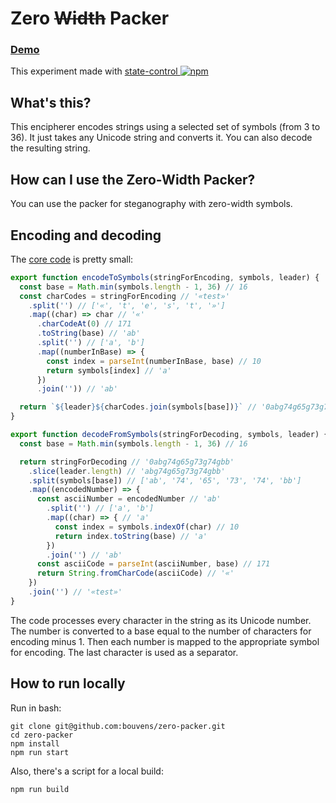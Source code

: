 # Zero ~~Width~~ Packer

### [Demo](https://bouvens.github.io/zero-packer/)

This experiment made with [state-control ![npm][npm-badge]][npm]

[npm-badge]: https://img.shields.io/npm/v/state-control.png?style=flat-square

[npm]: https://www.npmjs.org/package/state-control

## What's this?

This encipherer encodes strings using a selected set of symbols (from 3 to 36). It just takes any Unicode
string and converts it. You can also decode the resulting string.

## How can I use the Zero-Width Packer?

You can use the packer for steganography with zero-width symbols.

## Encoding and decoding

The [core code](https://github.com/bouvens/zero-packer/blob/master/src/coder.js) is pretty small:

```javascript
export function encodeToSymbols(stringForEncoding, symbols, leader) {
  const base = Math.min(symbols.length - 1, 36) // 16
  const charCodes = stringForEncoding // '«test»'
    .split('') // ['«', 't', 'e', 's', 't', '»']
    .map((char) => char // '«'
      .charCodeAt(0) // 171
      .toString(base) // 'ab'
      .split('') // ['a', 'b']
      .map((numberInBase) => {
        const index = parseInt(numberInBase, base) // 10
        return symbols[index] // 'a'
      })
      .join('')) // 'ab'

  return `${leader}${charCodes.join(symbols[base])}` // '0abg74g65g73g74gbb'
}

export function decodeFromSymbols(stringForDecoding, symbols, leader) {
  const base = Math.min(symbols.length - 1, 36) // 16

  return stringForDecoding // '0abg74g65g73g74gbb'
    .slice(leader.length) // 'abg74g65g73g74gbb'
    .split(symbols[base]) // ['ab', '74', '65', '73', '74', 'bb']
    .map((encodedNumber) => {
      const asciiNumber = encodedNumber // 'ab'
        .split('') // ['a', 'b']
        .map((char) => { // 'a'
          const index = symbols.indexOf(char) // 10
          return index.toString(base) // 'a'
        })
        .join('') // 'ab'
      const asciiCode = parseInt(asciiNumber, base) // 171
      return String.fromCharCode(asciiCode) // '«'
    })
    .join('') // '«test»'
}
```

The code processes every character in the string as its Unicode number. The number is converted to a base
equal to the number of characters for encoding minus 1. Then each number is mapped to the appropriate symbol
for encoding. The last character is used as a separator.

## How to run locally

Run in bash:

```Shell
git clone git@github.com:bouvens/zero-packer.git
cd zero-packer
npm install
npm run start
```

Also, there's a script for a local build:

```Shell
npm run build
```
